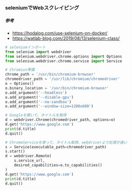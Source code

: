 ### seleniumでWebスクレイピング

##### 参考
- https://hodalog.com/use-selenium-on-docker/
- https://watlab-blog.com/2019/08/13/selenium-class/

```python
# seleniumインポート
from selenium import webdriver
from selenium.webdriver.chrome.options import Options
from selenium.webdriver.chrome.service import Service

# Chromiun準備
chrome_path = '/usr/bin/chromium-browser'
chromedriver_path = '/usr/lib/chromium/chromedriver'
o = Options()
o.binary_location = '/usr/bin/chromium-browser'
o.add_argument('--headless')
o.add_argument('--disable-gpu')
o.add_argument('--no-sandbox')
o.add_argument('--window-size=1200x600')

# Googleを開いて、タイトルを取得
d = webdriver.Chrome(chromedriver_path, options=o)
d.get('https://www.google.com')
print(d.title)
d.quit()

# ChromeServiceを使って、タイトル取得、webdriverより処理が速い
s = Service(executable_path=chromedriver_path)
s.start()
d = webdriver.Remote(
    s.service_url,
    desired_capabilities=o.to_capabilities()
)
d.get('https://www.google.com')
print(d.title)
d.quit()
```
